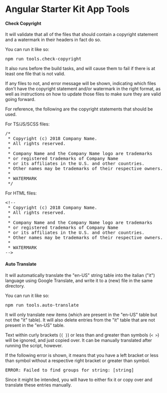 # Angular Starter Kit App Tools

#### Check Copyright

It will validate that all of the files that should contain a copyright statement and a watermark in their headers in fact do so.

You can run it like so:
<pre>
npm run tools.check-copyright
</pre>

It also runs before the build tasks, and will cause them to fail if there is at least one file that is not valid.

If any files to not, and error message will be shown, indicating which files don't have the copyright statement and/or watermark in the right format, as well as instructions on how to update those files to make sure they are valid going forward.

For reference, the following are the copyright statements that should be used.

For TS/JS/SCSS files:
<pre>
/*
 * Copyright (c) 2018 Company Name.
 * All rights reserved.
 *
 * Company Name and the Company Name logo are trademarks
 * or registered trademarks of Company Name
 * or its affiliates in the U.S. and other countries.
 * Other names may be trademarks of their respective owners.
 *
 * WATERMARK
 */
</pre>

For HTML files:
<pre>
&lt;!--
 * Copyright (c) 2018 Company Name.
 * All rights reserved.
 *
 * Company Name and the Company Name logo are trademarks
 * or registered trademarks of Company Name
 * or its affiliates in the U.S. and other countries.
 * Other names may be trademarks of their respective owners.
 *
 * WATERMARK
--&gt;
</pre>

<!-- If you'd like to copy the HTML one, copy the following instead:-->

<!--
 * Copyright (c) 2018 Company Name.
 * All rights reserved.
 *
 * Company Name and the Company Name logo are trademarks
 * or registered trademarks of Company Name
 * or its affiliates in the U.S. and other countries.
 * Other names may be trademarks of their respective owners.
 *
 * WATERMARK
-->

#### Auto Translate

It will automatically translate the "en-US" string table into the italian ("it") language using Google Translate, and write it to a (new) file in the same directory.

You can run it like so:
<pre>
npm run tools.auto-translate
</pre>

It will only translate new items (which are present in the "en-US" table but not the "it" table).
It will also delete entries from the "it" table that are not present in the "en-US" table.

Text within curly brackets (<code>{ }</code>) or less than and greater than symbols (<code>< ></code>) will be ignored, and just copied over. It can be manually translated after running the script, however.

If the following error is shown, it means that you have a left bracket or less than symbol without a respective right bracket or greater than symbol. 
<pre>
ERROR: Failed to find groups for string: [string]
</pre>

Since it might be intended, you will have to either fix it or copy over and translate these entries manually. 